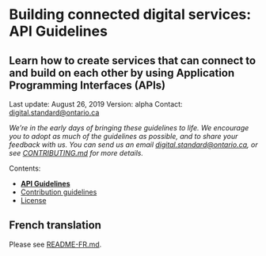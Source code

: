 # Building connected digital services: API Guidelines
## Learn how to create services that can connect to and build on each other by using Application Programming Interfaces (APIs)

Last update: August 26, 2019
Version: alpha
Contact: [digital.standard@ontario.ca](mailto:digital.standard@ontario.ca)

*We’re in the early days of bringing these guidelines to life. We encourage you to adopt as much of the guidelines as possible, and to share your feedback with us. You can send us an email [digital.standard@ontario.ca](mailto:digital.standard@ontario.ca), or see [CONTRIBUTING.md](CONTRIBUTING.md) for more details.*

Contents:
* [**API Guidelines**](GUIDELINES.md)
* [Contribution guidelines](CONTRIBUTING.md)
* [License](LICENSE.md)

## French translation

Please see [README-FR.md](README-FR.md).
